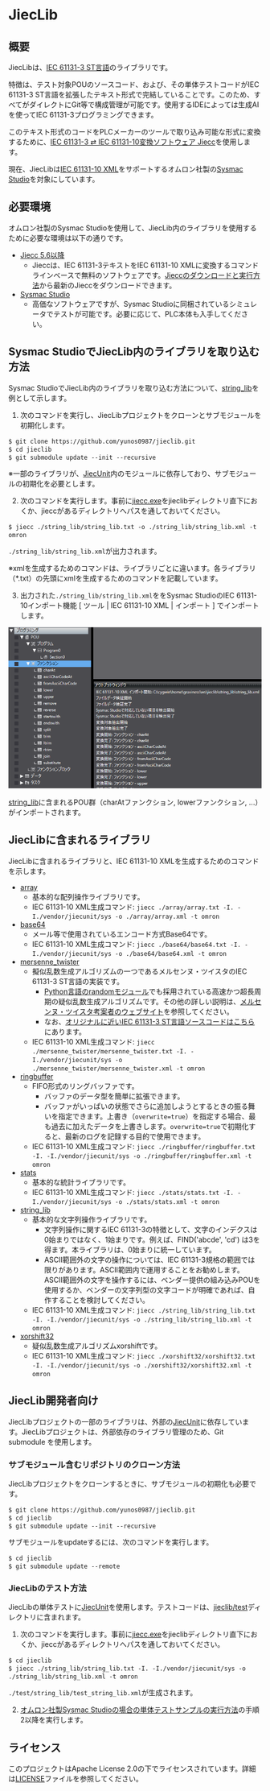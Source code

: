 # JiecLib

## 概要

JiecLibは、<a href="https://www.graviness.com/iec_61131-3/">IEC 61131-3 ST言語</a>のライブラリです。

特徴は、テスト対象POUのソースコード、および、その単体テストコードがIEC 61131-3 ST言語を拡張したテキスト形式で完結していることです。このため、すべてがダイレクトにGit等で構成管理が可能です。使用するIDEによっては生成AIを使ってIEC 61131-3プログラミングできます。

このテキスト形式のコードをPLCメーカーのツールで取り込み可能な形式に変換するために、[IEC 61131-3 ⇄ IEC 61131-10変換ソフトウェア Jiecc](https://www.graviness.com/iec_61131-3/jiecc.html)を使用します。

現在、JiecLibは[IEC 61131-10 XML](https://plcopen.org/sites/default/files/downloads/iec_61131-10_preview.pdf)をサポートするオムロン社製の[Sysmac Studio](https://www.fa.omron.co.jp/products/family/3077/download/software.html)を対象にしています。

## 必要環境

オムロン社製のSysmac Studioを使用して、JiecLib内のライブラリを使用するために必要な環境は以下の通りです。

* [Jiecc 5.6以降](https://www.graviness.com/iec_61131-3/jiecc.html#Header.Jiecc%E3%81%AE%E3%83%80%E3%82%A6%E3%83%B3%E3%83%AD%E3%83%BC%E3%83%89%E3%81%A8%E5%AE%9F%E8%A1%8C%E6%96%B9%E6%B3%95)
  * Jieccは、IEC 61131-3テキストをIEC 61131-10 XMLに変換するコマンドラインベースで無料のソフトウェアです。[Jieccのダウンロードと実行方法](https://www.graviness.com/iec_61131-3/jiecc.html#Header.Jiecc%E3%81%AE%E3%83%80%E3%82%A6%E3%83%B3%E3%83%AD%E3%83%BC%E3%83%89%E3%81%A8%E5%AE%9F%E8%A1%8C%E6%96%B9%E6%B3%95)から最新のJieccをダウンロードできます。
* [Sysmac Studio](https://www.fa.omron.co.jp/products/family/3077/download/software.html)
  * 高価なソフトウェアですが、Sysmac Studioに同梱されているシミュレータでテストが可能です。必要に応じて、PLC本体も入手してください。

## Sysmac StudioでJiecLib内のライブラリを取り込む方法

Sysmac StudioでJiecLib内のライブラリを取り込む方法について、[string_lib](./string_lib/string_lib.txt)を例として示します。

1. 次のコマンドを実行し、JiecLibプロジェクトをクローンとサブモジュールを初期化します。

```
$ git clone https://github.com/yunos0987/jieclib.git
$ cd jieclib
$ git submodule update --init --recursive
```

※一部のライブラリが、[JiecUnit](https://github.com/yunos0987/jiecunit)内のモジュールに依存しており、サブモジュールの初期化を必要とします。

2. 次のコマンドを実行します。事前に[jiecc.exe](https://www.graviness.com/iec_61131-3/jiecc.html#Header.Jiecc%E3%81%AE%E3%83%80%E3%82%A6%E3%83%B3%E3%83%AD%E3%83%BC%E3%83%89%E3%81%A8%E5%AE%9F%E8%A1%8C%E6%96%B9%E6%B3%95)をjieclibディレクトリ直下におくか、jieccがあるディレクトリへパスを通しておいてください。

```
$ jiecc ./string_lib/string_lib.txt -o ./string_lib/string_lib.xml -t omron
```

`./string_lib/string_lib.xml`が出力されます。

※xmlを生成するためのコマンドは、ライブラリごとに違います。各ライブラリ（*.txt）の先頭にxmlを生成するためのコマンドを記載しています。

3. 出力された`./string_lib/string_lib.xml`ををSysmac StudioのIEC 61131-10インポート機能 [ ツール | IEC 61131-10 XML | インポート ] でインポートします。

![string_lib.xmlインポート完了後の画面](./docs/screen_stringlib_import_completed.png)

[string_lib](./string_lib/string_lib.txt)に含まれるPOU群（charAtファンクション, lowerファンクション, ...）がインポートされます。

## JiecLibに含まれるライブラリ

JiecLibに含まれるライブラリと、IEC 61131-10 XMLを生成するためのコマンドを示します。

* [array](./array)
  * 基本的な配列操作ライブラリです。
  * IEC 61131-10 XML生成コマンド: `jiecc ./array/array.txt -I. -I./vendor/jiecunit/sys -o ./array/array.xml -t omron`
* [base64](./base64)
  * メール等で使用されているエンコード方式Base64です。
  * IEC 61131-10 XML生成コマンド: `jiecc ./base64/base64.txt -I. -I./vendor/jiecunit/sys -o ./base64/base64.xml -t omron`
* [mersenne_twister](./mersenne_twister)
  * 擬似乱数生成アルゴリズムの一つであるメルセンヌ・ツイスタのIEC 61131-3 ST言語の実装です。
    * [Python言語のrandomモジュール](https://docs.python.org/ja/3.12/library/random.html)でも採用されている高速かつ超長周期の疑似乱数生成アルゴリズムです。その他の詳しい説明は、[メルセンヌ・ツイスタ考案者のウェブサイト](http://www.math.sci.hiroshima-u.ac.jp/m-mat/MT/mt.html)を参照してください。
    * なお、[オリジナルに近いIEC 61131-3 ST言語ソースコードはこちら](http://blog.graviness.com/?eid=949297)にあります。
  * IEC 61131-10 XML生成コマンド: `jiecc ./mersenne_twister/mersenne_twister.txt -I. -I./vendor/jiecunit/sys -o ./mersenne_twister/mersenne_twister.xml -t omron`
* [ringbuffer](./ringbuffer)
  * FIFO形式のリングバッファです。
    * バッファのデータ型を簡単に拡張できます。
    * バッファがいっぱいの状態でさらに追加しようとするときの振る舞いを指定できます。上書き（`overwrite=true`）を指定する場合、最も過去に加えたデータを上書きします。`overwrite=true`で初期化すると、最新のログを記録する目的で使用できます。
  * IEC 61131-10 XML生成コマンド: `jiecc ./ringbuffer/ringbuffer.txt -I. -I./vendor/jiecunit/sys -o ./ringbuffer/ringbuffer.xml -t omron`
* [stats](./stats)
  * 基本的な統計ライブラリです。
  * IEC 61131-10 XML生成コマンド: `jiecc ./stats/stats.txt -I. -I./vendor/jiecunit/sys -o ./stats/stats.xml -t omron`
* [string_lib](./string_lib)
  * 基本的な文字列操作ライブラリです。
    * 文字列操作に関するIEC 61131-3の特徴として、文字のインデクスは0始まりではなく、1始まりです。例えば、FIND('abcde', 'cd') は3を得ます。本ライブラリは、0始まりに統一しています。
    * ASCII範囲外の文字の操作については、IEC 61131-3規格の範囲では限りがあります。ASCII範囲内で運用することをお勧めします。ASCII範囲外の文字を操作するには、ベンダー提供の組み込みPOUを使用するか、ベンダーの文字列型の文字コードが明確であれば、自作することを検討してください。
  * IEC 61131-10 XML生成コマンド: `jiecc ./string_lib/string_lib.txt -I. -I./vendor/jiecunit/sys -o ./string_lib/string_lib.xml -t omron`
* [xorshift32](./xorshift32)
  * 疑似乱数生成アルゴリズムxorshiftです。
  * IEC 61131-10 XML生成コマンド: `jiecc ./xorshift32/xorshift32.txt -I. -I./vendor/jiecunit/sys -o ./xorshift32/xorshift32.xml -t omron`

## JiecLib開発者向け

JiecLibプロジェクトの一部のライブラリは、外部の[JiecUnit](https://github.com/yunos0987/jiecunit)に依存しています。JiecLibプロジェクトは、外部依存のライブラリ管理のため、Git submodule を使用します。

### サブモジュール含むリポジトリのクローン方法

JiecLibプロジェクトをクローンするときに、サブモジュールの初期化も必要です。

```
$ git clone https://github.com/yunos0987/jieclib.git
$ cd jieclib
$ git submodule update --init --recursive
```

サブモジュールをupdateするには、次のコマンドを実行します。

```
$ cd jieclib
$ git submodule update --remote
```

### JiecLibのテスト方法

JiecLibの単体テストに[JiecUnit](https://github.com/yunos0987/jiecunit)を使用します。テストコードは、[jieclib/test](./test)ディレクトリに含まれます。

1. 次のコマンドを実行します。事前に[jiecc.exe](https://www.graviness.com/iec_61131-3/jiecc.html#Header.Jiecc%E3%81%AE%E3%83%80%E3%82%A6%E3%83%B3%E3%83%AD%E3%83%BC%E3%83%89%E3%81%A8%E5%AE%9F%E8%A1%8C%E6%96%B9%E6%B3%95)をjieclibディレクトリ直下におくか、jieccがあるディレクトリへパスを通しておいてください。

```
$ cd jieclib
$ jiecc ./string_lib/string_lib.txt -I. -I./vendor/jiecunit/sys -o ./string_lib/string_lib.xml -t omron
```

`./test/string_lib/test_string_lib.xml`が生成されます。

2. [オムロン社製Sysmac Studioの場合の単体テストサンプルの実行方法](https://github.com/yunos0987/jiecunit#%E3%82%AA%E3%83%A0%E3%83%AD%E3%83%B3%E7%A4%BE%E8%A3%BDsysmac-studio%E3%81%AE%E5%A0%B4%E5%90%88%E3%81%AE%E5%8D%98%E4%BD%93%E3%83%86%E3%82%B9%E3%83%88%E3%82%B5%E3%83%B3%E3%83%97%E3%83%AB%E3%81%AE%E5%AE%9F%E8%A1%8C%E6%96%B9%E6%B3%95)の手順2以降を実行します。

## ライセンス

このプロジェクトはApache License 2.0の下でライセンスされています。詳細は[LICENSE](./LICENSE)ファイルを参照してください。
